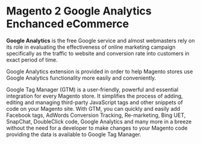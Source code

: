 # Magento 2 Google Analytics Enchanced eCommerce

**Google Analytics** is the free Google service and almost webmasters rely on its role in evaluating the effectiveness of online marketing campaign specifically as the traffic to website and conversion rate into customers in exact period of time. 

Google Analytics extension is provided in order to help Magento stores use Google Analytics functionality more easily and conveniently. 

Google Tag Manager (GTM) is a user-friendly, powerful and essential integration for every Magento store. It simplifies the process of adding, editing and managing third-party JavaScript tags and other snippets of code on your Magento site. With GTM, you can quickly and easily add Facebook tags, AdWords Conversion Tracking, Re-marketing, Bing UET, SnapChat, DoubleClick code, Google Analytics and many more in a breeze without the need for a developer to make changes to your Magento code providing the data is available to Google Tag Manager.
